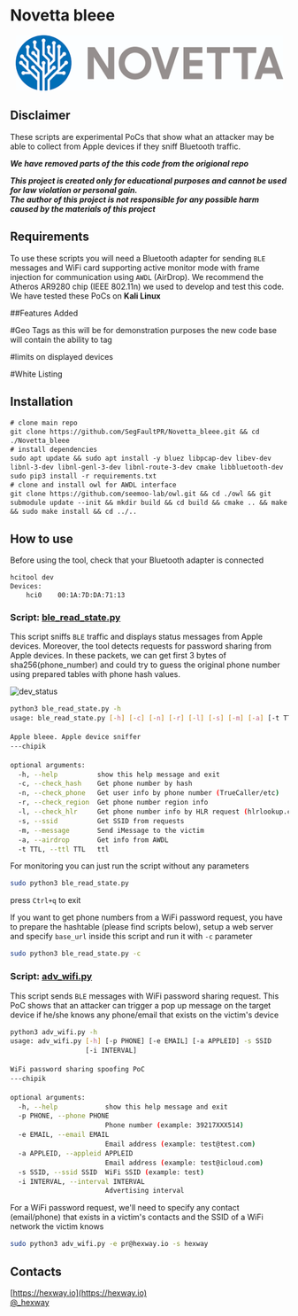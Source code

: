 # Novetta bleee

<p align="center">
  <img src="https://github.com/SegFaultPR/Novetta_bleee/blob/master/img/novetta-logo.png"  height="100">
</p>

## Disclaimer
These scripts are experimental PoCs that show what an attacker may be able to collect from Apple devices if they sniff Bluetooth traffic.

***We have removed parts of the this code from the origional repo***

***This project is created only for educational purposes and cannot be used for law violation or personal gain.<br/>The author of this project is not responsible for any possible harm caused by the materials of this project***


## Requirements
To use these scripts you will need a Bluetooth adapter for sending `BLE` messages and WiFi card supporting active monitor mode with frame injection for communication using `AWDL` (AirDrop). We recommend the Atheros AR9280 chip (IEEE 802.11n) we used to develop and test this code.
We have tested these PoCs on **Kali Linux**

##Features Added

#Geo Tags
  as this will be for demonstration purposes the new code base will contain the ability to tag 

#limits on displayed devices

#White Listing


## Installation

```
# clone main repo
git clone https://github.com/SegFaultPR/Novetta_bleee.git && cd ./Novetta_bleee
# install dependencies
sudo apt update && sudo apt install -y bluez libpcap-dev libev-dev libnl-3-dev libnl-genl-3-dev libnl-route-3-dev cmake libbluetooth-dev
sudo pip3 install -r requirements.txt
# clone and install owl for AWDL interface
git clone https://github.com/seemoo-lab/owl.git && cd ./owl && git submodule update --init && mkdir build && cd build && cmake .. && make && sudo make install && cd ../..
```

## How to use

Before using the tool, check that your Bluetooth adapter is connected

```
hcitool dev
Devices:
    hci0    00:1A:7D:DA:71:13
```


### Script: [ble_read_state.py](https://github.com/SegFaultPR/Novetta_bleee.git/blob/master/ble_read_state.py)

This script sniffs `BLE` traffic and displays status messages from Apple devices.
Moreover, the tool detects requests for password sharing from Apple devices. In these packets, we can get first 3 bytes of sha256(phone_number) and could try to guess the original phone number using prepared tables with phone hash values.

![dev_status](img/dev_status.png)

```bash
python3 ble_read_state.py -h
usage: ble_read_state.py [-h] [-c] [-n] [-r] [-l] [-s] [-m] [-a] [-t TTL]

Apple bleee. Apple device sniffer
---chipik

optional arguments:
  -h, --help          show this help message and exit
  -c, --check_hash    Get phone number by hash
  -n, --check_phone   Get user info by phone number (TrueCaller/etc)
  -r, --check_region  Get phone number region info
  -l, --check_hlr     Get phone number info by HLR request (hlrlookup.com)
  -s, --ssid          Get SSID from requests
  -m, --message       Send iMessage to the victim
  -a, --airdrop       Get info from AWDL
  -t TTL, --ttl TTL   ttl
```

For monitoring you can just run the script without any parameters

```bash
sudo python3 ble_read_state.py
```

press `Ctrl+q` to exit

If you want to get phone numbers from a WiFi password request, you have to prepare the hashtable (please find scripts below), setup a web server and specify `base_url` inside this script and run it with  `-c` parameter

```bash
sudo python3 ble_read_state.py -с
```

### Script: [adv_wifi.py](https://github.com/hexway/apple_bleee/blob/master/adv_wifi.py)

This script sends `BLE` messages with WiFi password sharing request. This PoC shows that an attacker can trigger a pop up message on the target device if he/she knows any phone/email that exists on the victim's device

```bash
python3 adv_wifi.py -h
usage: adv_wifi.py [-h] [-p PHONE] [-e EMAIL] [-a APPLEID] -s SSID
                   [-i INTERVAL]

WiFi password sharing spoofing PoC
---chipik

optional arguments:
  -h, --help            show this help message and exit
  -p PHONE, --phone PHONE
                        Phone number (example: 39217XXX514)
  -e EMAIL, --email EMAIL
                        Email address (example: test@test.com)
  -a APPLEID, --appleid APPLEID
                        Email address (example: test@icloud.com)
  -s SSID, --ssid SSID  WiFi SSID (example: test)
  -i INTERVAL, --interval INTERVAL
                        Advertising interval
```

For a WiFi password request, we'll need to specify any contact (email/phone) that exists in a victim's contacts and the SSID of a WiFi network the victim knows

```bash
sudo python3 adv_wifi.py -e pr@hexway.io -s hexway
```


## Contacts

[https://hexway.io](https://hexway.io)<br>
[@_hexway](https://twitter.com/_hexway)
